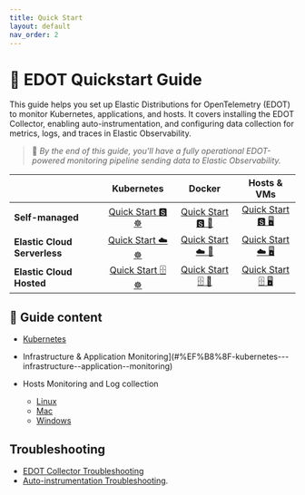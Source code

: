 ```yaml
---
title: Quick Start
layout: default
nav_order: 2
---
```


# 🚀 EDOT Quickstart Guide

This guide helps you set up Elastic Distributions for OpenTelemetry (EDOT) to monitor Kubernetes, applications, and hosts. It covers installing the EDOT Collector, enabling auto-instrumentation, and configuring data collection for metrics, logs, and traces in Elastic Observability. 

> 🏁 *By the end of this guide, you’ll have a fully operational EDOT-powered monitoring pipeline sending data to Elastic Observability.*

|                               | **Kubernetes**            | **Docker**                 | **Hosts & VMs**           |
|-------------------------------|:-------------------------:|:--------------------------:|:-------------------------:|
| **Self-managed**              | [Quick Start 🆂 ☸️]       | [Quick Start 🆂 🐳 ]      | [Quick Start 🆂 🖥 ] |
| **Elastic Cloud Serverless**  | [Quick Start ☁️ ☸️]        | [Quick Start ☁️ 🐳 ]    | [Quick Start ☁️ 🖥 ] |
| **Elastic Cloud Hosted**      |  [Quick Start 🗄️ ☸️]     |   [Quick Start 🗄️ 🐳 ]  | [Quick Start 🗄️ 🖥 ] |


## 📖 Guide content

* [Kubernetes](./kubernetes)

* Infrastructure & Application Monitoring](#%EF%B8%8F-kubernetes---infrastructure--application--monitoring)

* Hosts Monitoring and Log collection
  * [Linux](#linux)
  * [Mac](#macos)
  * [Windows](#windows)


## Troubleshooting
- [EDOT Collector Troubleshooting](_edot-collector/edot-collector-troubleshoot.md)
- [Auto-instrumentation Troubleshooting](_kubernetes/operator/troubleshoot-auto-instrumentation.md).


[Quick Start 🆂 ☸️]: ./self-managed/k8s
[Quick Start ☁️ ☸️]: ./serverless/k8s
[Quick Start 🗄️ ☸️]: ./ech/k8s
[Quick Start 🆂 🐳 ]: ./self-managed/docker
[Quick Start ☁️ 🐳 ]: ./serverless/docker
[Quick Start 🗄️ 🐳 ]: ./ech/docker
[Quick Start 🆂 🖥 ]: ./self-managed/hosts_vms
[Quick Start ☁️ 🖥 ]: ./serverless/hosts_vms
[Quick Start 🗄️ 🖥 ]: ./ech/hosts_vms